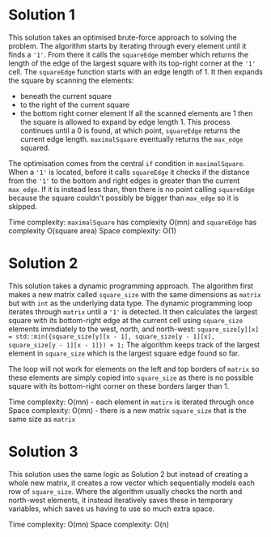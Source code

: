 # Solution 1
This solution takes an optimised brute-force approach to solving the problem. The algorithm starts by iterating through every element until it finds a `'1'`. From there it calls the `squareEdge` member which returns the length of the edge of the largest square with its top-right corner at the `'1'` cell. The `squareEdge` function starts with an edge length of 1. It then expands the square by scanning the elements:
- beneath the current square
- to the right of the current square
- the bottom right corner element
If all the scanned elements are 1 then the square is allowed to expand by edge length 1. This process continues until a 0 is found, at which point, `squareEdge` returns the current edge length. `maximalSquare` eventually returns the `max_edge` squared.

The optimisation comes from the central `if` condition in `maximalSquare`. When a `'1'` is located, before it calls `squareEdge` it checks if the distance from the `'1'` to the bottom and right edges is greater than the current `max_edge`. If it is instead less than, then there is no point calling `squareEdge` because the square couldn't possibly be bigger than `max_edge` so it is skipped.

Time complexity: `maximalSquare` has complexity O(mn) and `squareEdge` has complexity O(square area)
Space complexity: O(1)

# Solution 2
This solution takes a dynamic programming approach. The algorithm first makes a new matrix called `square_size` with the same dimensions as `matrix` but with `int` as the underlying data type. The dynamic programming loop iterates through `matrix` until a `'1'` is detected. It then calculates the largest square with its bottom-right edge at the current cell using `square_size` elements immdiately to the west, north, and north-west:
`square_size[y][x] = std::min({square_size[y][x - 1], square_size[y - 1][x], square_size[y - 1][x - 1]}) + 1;`
The algorithm keeps track of the largest element in `square_size` which is the largest square edge found so far.

The loop will not work for elements on the left and top borders of `matrix` so these elements are simply copied into `square_size` as there is no possible square with its bottom-right corner on these borders larger than 1.

Time complexity: O(mn) - each element in `matirx` is iterated through once
Space complexity: O(mn) - there is a new matrix `square_size` that is the same size as `matrix`

# Solution 3
This solution uses the same logic as Solution 2 but instead of creating a whole new matrix, it creates a row vector which sequentially models each row of `square_size`. Where the algorithm usually checks the north and north-west elements, it instead iteratively saves these in temporary variables, which saves us having to use so much extra space.

Time complexity: O(mn)
Space complexity: O(n)